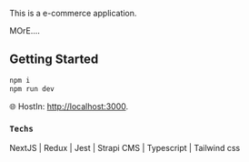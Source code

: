 This is a e-commerce application.

MOrE....

## Getting Started

```bash
npm i
npm run dev
```

🌐 HostIn: [http://localhost:3000](http://localhost:3000).

### `Techs`

NextJS | Redux | Jest | Strapi CMS | Typescript | Tailwind css
